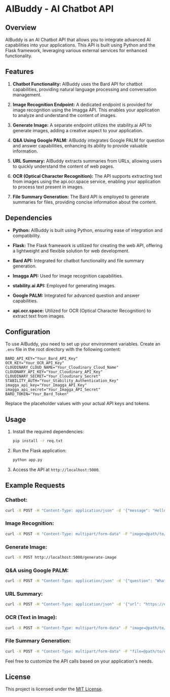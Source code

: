 # AIBuddy - AI Chatbot API

## Overview

AIBuddy is an AI Chatbot API that allows you to integrate advanced AI capabilities into your applications. This API is built using Python and the Flask framework, leveraging various external services for enhanced functionality.

## Features

1. **Chatbot Functionality:** AIBuddy uses the Bard API for chatbot capabilities, providing natural language processing and conversation management.

2. **Image Recognition Endpoint:** A dedicated endpoint is provided for image recognition using the Imagga API. This enables your application to analyze and understand the content of images.

3. **Generate Image:** A separate endpoint utilizes the stability.ai API to generate images, adding a creative aspect to your application.

4. **Q&A Using Google PALM:** AIBuddy integrates Google PALM for question and answer capabilities, enhancing its ability to provide valuable information.

5. **URL Summary:** AIBuddy extracts summaries from URLs, allowing users to quickly understand the content of web pages.

6. **OCR (Optical Character Recognition):** The API supports extracting text from images using the api.ocr.space service, enabling your application to process text present in images.

7. **File Summary Generation:** The Bard API is employed to generate summaries for files, providing concise information about the content.

## Dependencies

- **Python:** AIBuddy is built using Python, ensuring ease of integration and compatibility.

- **Flask:** The Flask framework is utilized for creating the web API, offering a lightweight and flexible solution for web development.

- **Bard API:** Integrated for chatbot functionality and file summary generation.

- **Imagga API:** Used for image recognition capabilities.

- **stability.ai API:** Employed for generating images.

- **Google PALM:** Integrated for advanced question and answer capabilities.

- **api.ocr.space:** Utilized for OCR (Optical Character Recognition) to extract text from images.

## Configuration

To use AIBuddy, you need to set up your environment variables. Create an `.env` file in the root directory with the following content:

```env
BARD_API_KEY="Your_Bard_API_Key"
OCR_KEY="Your_OCR_API_Key"
CLOUDINARY_CLOUD_NAME="Your_Cloudinary_Cloud_Name"
CLOUDNARY_API_KEY="Your_Cloudinary_API_Key"
CLOUDINARY_SECRET="Your_Cloudinary_Secret"
STABILITY_AUTH="Your_Stability_Authentication_Key"
imagga_api_key="Your_Imagga_API_Key"
imagga_api_secret="Your_Imagga_API_Secret"
BARD_TOKEN="Your_Bard_Token"
```

Replace the placeholder values with your actual API keys and tokens.

## Usage

1. Install the required dependencies:

   ```bash
   pip install -r req.txt
   ```

2. Run the Flask application:

   ```bash
   python app.py
   ```

3. Access the API at `http://localhost:5000`.

## Example Requests

### Chatbot:
```bash
curl -X POST -H "Content-Type: application/json" -d '{"message": "Hello, AIBuddy!"}' http://localhost:5000/chatbot
```

### Image Recognition:
```bash
curl -X POST -H "Content-Type: multipart/form-data" -F "image=@path/to/image.jpg" http://localhost:5000/image-recognition
```

### Generate Image:
```bash
curl -X POST http://localhost:5000/generate-image
```

### Q&A using Google PALM:
```bash
curl -X POST -H "Content-Type: application/json" -d '{"question": "What is the capital of France?"}' http://localhost:5000/qna
```

### URL Summary:
```bash
curl -X POST -H "Content-Type: application/json" -d '{"url": "https://example.com"}' http://localhost:5000/url
```

### OCR (Text in Image):
```bash
curl -X POST -H "Content-Type: multipart/form-data" -F "image=@path/to/image_with_text.png" http://localhost:5000/ocr
```

### File Summary Generation:
```bash
curl -X POST -H "Content-Type: multipart/form-data" -F "file=@path/to/document.docx" http://localhost:5000/upload
```

Feel free to customize the API calls based on your application's needs.

## License

This project is licensed under the [MIT License](LICENSE).
